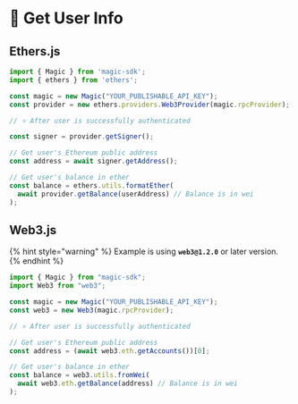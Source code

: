 # 👤 Get User Info

## Ethers.js

```javascript
import { Magic } from 'magic-sdk';
import { ethers } from 'ethers';

const magic = new Magic("YOUR_PUBLISHABLE_API_KEY");
const provider = new ethers.providers.Web3Provider(magic.rpcProvider);

// ⭐️ After user is successfully authenticated

const signer = provider.getSigner();

// Get user's Ethereum public address
const address = await signer.getAddress();

// Get user's balance in ether
const balance = ethers.utils.formatEther(
  await provider.getBalance(userAddress) // Balance is in wei
);
```

## Web3.js

{% hint style="warning" %}
Example is using **`web3@1.2.0`** or later version.
{% endhint %}

```javascript
import { Magic } from "magic-sdk";
import Web3 from "web3";

const magic = new Magic("YOUR_PUBLISHABLE_API_KEY");
const web3 = new Web3(magic.rpcProvider);

// ⭐️ After user is successfully authenticated

// Get user's Ethereum public address
const address = (await web3.eth.getAccounts())[0];

// Get user's balance in ether
const balance = web3.utils.fromWei(
  await web3.eth.getBalance(address) // Balance is in wei
);
```

